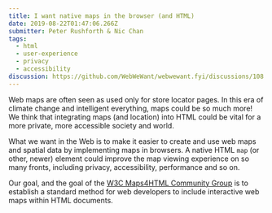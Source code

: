 ```yaml
---
title: I want native maps in the browser (and HTML)
date: 2019-08-22T01:47:06.266Z
submitter: Peter Rushforth & Nic Chan
tags:
  - html
  - user-experience
  - privacy
  - accessibility
discussion: https://github.com/WebWeWant/webwewant.fyi/discussions/108
---
```


Web maps are often seen as used only for store locator pages.  In this era of climate change and intelligent everything, maps could be so much more!  We think that integrating maps (and location) into HTML could be vital for a more private, more accessible society and world.

What we want in the Web is to make it easier to create and use web maps and spatial data by implementing maps in browsers. A native HTML `map` (or other, newer) element could improve the map viewing experience on so many fronts, including privacy, accessibility, performance and so on.

Our goal, and the goal of the [W3C Maps4HTML Community Group](https://www.w3.org/community/maps4html/) is to establish a standard method for web developers to include interactive web maps within HTML documents.
